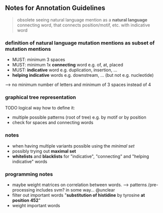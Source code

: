 ## Notes for Annotation Guidelines
> obsolete
> seeing natural language mention as a **natural language**
> connecting word, that connects position/motif, etc. with indicative word

### definition of natural language mutation mentions as subset of mutation mentions
- MUST: minimum 3 spaces
- MUST: minimum 1x **connecting** word e.g. of, at, placed
- MUST: **indicative** word e.g. duplication, insertion, ...
- **helping indicative** words e.g. downstream, ... (but not e.g. nucleotide)

--> no minimum number of letters and minimum of 3 spaces instead of 4
### graphical tree representation
TODO
logical way how to define it:
- multiple possible patterns (root of tree) e.g. by motif or by position
- check for spaces and connecting words

### notes
- when having multiple variants possible using the *minimal set*
- possibly trying out **maximal set**
- **whitelists** and **blacklists** for "indicative", "connecting" and "helping indicative" words

### programming notes
- maybe weight matrices on correlation between words. --> patterns /pre-processing includes svm? in some way... @unclear
- filter out important words "**substitution of histidine** by tyrosine **at position 452**"
- weight important words
